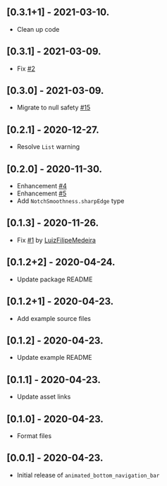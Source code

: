 ## [0.3.1+1] - 2021-03-10.
* Clean up code

## [0.3.1] - 2021-03-09.
* Fix [#2](https://github.com/LanarsInc/animated-bottom-navigation-bar-flutter/issues/2)

## [0.3.0] - 2021-03-09.
* Migrate to null safety [#15](https://github.com/LanarsInc/animated-bottom-navigation-bar-flutter/issues/15)

## [0.2.1] - 2020-12-27.
* Resolve `List` warning

## [0.2.0] - 2020-11-30.

* Enhancement [#4](https://github.com/LanarsInc/animated-bottom-navigation-bar-flutter/issues/4)
* Enhancement [#5](https://github.com/LanarsInc/animated-bottom-navigation-bar-flutter/issues/5)
* Add `NotchSmoothness.sharpEdge` type

## [0.1.3] - 2020-11-26.

* Fix [#1](https://github.com/LanarsInc/animated-bottom-navigation-bar-flutter/issues/1) by [LuizFilipeMedeira](https://github.com/LuizFilipeMedeira)

## [0.1.2+2] - 2020-04-24.

* Update package README

## [0.1.2+1] - 2020-04-23.

* Add example source files

## [0.1.2] - 2020-04-23.

* Update example README

## [0.1.1] - 2020-04-23.

* Update asset links

## [0.1.0] - 2020-04-23.

* Format files

## [0.0.1] - 2020-04-23.

* Initial release of `animated_bottom_navigation_bar`